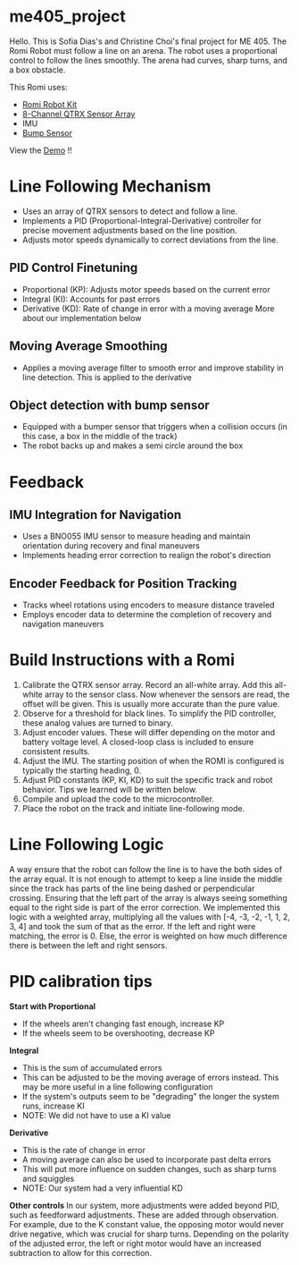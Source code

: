 # me405_project

Hello. This is Sofia Dias's and Christine Choi's final project for ME 405. 
The Romi Robot must follow a line on an arena. The robot uses a proportional control to follow the lines smoothly. The arena had curves, sharp turns, and a box obstacle.

This Romi uses:
- [Romi Robot Kit](https://www.pololu.com/product/4022)
- [8-Channel QTRX Sensor Array](https://www.pololu.com/product/3672)
- IMU
- [Bump Sensor](https://www.pololu.com/product/1403)

View the [Demo](https://youtu.be/HECtpBxoPgs) !!



# **Line Following Mechanism**
- Uses an array of QTRX sensors to detect and follow a line.
- Implements a PID (Proportional-Integral-Derivative) controller for precise movement adjustments based on the line position.
- Adjusts motor speeds dynamically to correct deviations from the line.
 ## PID Control Finetuning
- Proportional (KP): Adjusts motor speeds based on the current error
- Integral (KI): Accounts for past errors
- Derivative (KD): Rate of change in error with a moving average
More about our implementation below

## Moving Average Smoothing
- Applies a moving average filter to smooth error and improve stability in line detection. This is applied to the derivative
## Object detection with bump sensor
- Equipped with a bumper sensor that triggers when a collision occurs (in this case, a box in the middle of the track)
- The robot backs up and makes a semi circle around the box

#  **Feedback**
## IMU Integration for Navigation
- Uses a BNO055 IMU sensor to measure heading and maintain orientation during recovery and final maneuvers
- Implements heading error correction to realign the robot's direction
## Encoder Feedback for Position Tracking
- Tracks wheel rotations using encoders to measure distance traveled
- Employs encoder data to determine the completion of recovery and navigation maneuvers


# Build Instructions with a Romi
1. Calibrate the QTRX sensor array. Record an all-white array. Add this all-white array to the sensor class. Now whenever the sensors are read, the offset will be given. This is usually more accurate than the pure value.
2. Observe for a threshold for black lines. To simplify the PID controller, these analog values are turned to binary.
3. Adjust encoder values. These will differ depending on the motor and battery voltage level. A closed-loop class is included to ensure consistent results.
4. Adjust the IMU. The starting position of when the ROMI is configured is typically the starting heading, 0. 
5. Adjust PID constants (KP, KI, KD) to suit the specific track and robot behavior. Tips we learned will be written below.
6. Compile and upload the code to the microcontroller.
7. Place the robot on the track and initiate line-following mode.

# Line Following Logic
A way ensure that the robot can follow the line is to have the both sides of the array equal. It is not enough to attempt to keep a line inside the middle since the track has parts of the line being dashed or perpendicular crossing. Ensuring that the left part of the array is always seeing something equal to the right side is part of the error correction. 
We implemented this logic with a weighted array, multiplying all the values with [-4, -3, -2, -1, 1, 2, 3, 4] and took the sum of that as the error. If the left and right were matching, the error is 0. Else, the error is weighted on how much difference there is between the left and right sensors. 


# PID calibration tips
**Start with Proportional**
-  If the wheels aren't changing fast enough, increase KP
-  If the wheels seem to be overshooting, decrease KP
  
**Integral**
- This is the sum of accumulated errors
- This can be adjusted to be the moving average of errors instead. This may be more useful in a line following configuration
- If the system's outputs seem to be "degrading" the longer the system runs, increase KI
- NOTE: We did not have to use a KI value

**Derivative**
- This is the rate of change in error
- A moving average can also be used to incorporate past delta errors
- This will put more influence on sudden  changes, such as sharp turns and squiggles
- NOTE: Our system had a very influential KD

**Other controls**
In our system, more adjustments were added beyond PID, such as feedforward adjustments. These are added through observation. For example, due to the K constant value, the opposing motor would never drive negative, which was crucial for sharp turns. Depending on the polarity of the adjusted error, the left or right motor would have an increased subtraction to allow for this correction. 

  


